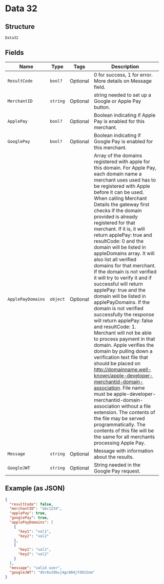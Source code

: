 
# Data 32

## Structure

`Data32`

## Fields

| Name | Type | Tags | Description |
|  --- | --- | --- | --- |
| `ResultCode` | `bool?` | Optional | 0 for success, 1 for error. More details on Message field. |
| `MerchantID` | `string` | Optional | string needed to set up a Google or Apple Pay button. |
| `ApplePay` | `bool?` | Optional | Boolean indicating if Apple Pay is enabled for this merchant. |
| `GooglePay` | `bool?` | Optional | Boolean indicating if Google Pay is enabled for this merchant. |
| `ApplePayDomains` | `object` | Optional | Array of the domains registered with apple for this domain.  For Apple Pay, each domain name a merchant uses used has to be registered with Apple before it can be used.  When calling Merchant Details the gateway first checks if the domain provided is already registered for that merchant. If it is, it will return applePay: true and resultCode: 0 and the domain will be listed in appleDomains array.  It will also list all verified domains for that merchant.  If the domain is not verified it will try to verify it and if successful will return applePay: true and the domain will be listed in applePayDomains.  If the domain is not verified successfully the response will return applePay: false and resultCode: 1. Merchant will not be able to process payment in that domain.  Apple verifies the domain by pulling down a verification text file that should be placed on http://domainname.well-known/apple-developer-merchantid-domain-association.  File name must be apple-developer-merchantid-domain-association without a file extension. The contents of the file may be served programmatically. The contents of this file will be the same for all merchants processing Apple Pay. |
| `Message` | `string` | Optional | Message with information about the results. |
| `GoogleJWT` | `string` | Optional | String needed in the Google Pay request. |

## Example (as JSON)

```json
{
  "resultCode": false,
  "merchantID": "abc1234",
  "applePay": true,
  "googlePay": true,
  "applePayDomains": [
    {
      "key1": "val1",
      "key2": "val2"
    },
    {
      "key1": "val1",
      "key2": "val2"
    }
  ],
  "message": "valid user",
  "googleJWT": "45r8v29bvj4gc904jfd932nm"
}
```

